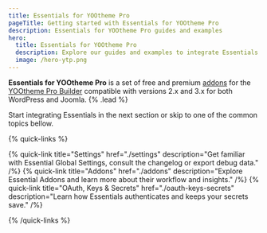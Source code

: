 ```yaml
---
title: Essentials for YOOtheme Pro
pageTitle: Getting started with Essentials for YOOtheme Pro
description: Essentials for YOOtheme Pro guides and examples
hero:
  title: Essentials for YOOtheme Pro
  description: Explore our guides and examples to integrate Essentials for <span class="whitespace-nowrap">YOOtheme Pro</span>
  image: /hero-ytp.png
---
```


**Essentials for YOOtheme Pro** is a set of free and premium [addons](./addons) for the [YOOtheme Pro Builder](https://yootheme.com/page-builder) compatible with versions 2.x and 3.x for both WordPress and Joomla. {% .lead %}

Start integrating Essentials in the next section or skip to one of the common topics bellow.

{% quick-links %}

{% quick-link title="Settings" href="./settings" description="Get familiar with Essential Global Settings, consult the changelog or export debug data." /%}
{% quick-link title="Addons" href="./addons" description="Explore Essential Addons and learn more about their workflow and insights." /%}
{% quick-link title="OAuth, Keys & Secrets" href="./oauth-keys-secrets" description="Learn how Essentials authenticates and keeps your secrets save." /%}

{% /quick-links %}
